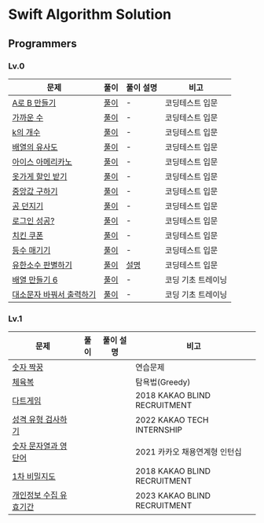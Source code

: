 # Swift Algorithm Solution

## Programmers
### Lv.0
| **문제** | **풀이** | **풀이 설명** | **비고** |
|---------|--------|-----------|--------|
|[A로 B 만들기](https://school.programmers.co.kr/learn/courses/30/lessons/120886)|[풀이](https://github.com/OpenBible3438/Algorithm-Solution/tree/main/Swift_Programmers/Swift_Programmers/Lv_0/A%EB%A1%9C%20B%20%EB%A7%8C%EB%93%A4%EA%B8%B0)|-|코딩테스트 입문|
|[가까운 수](https://school.programmers.co.kr/learn/courses/30/lessons/120890)|[풀이](https://github.com/OpenBible3438/Algorithm-Solution/tree/main/Swift_Programmers/Swift_Programmers/Lv_0/%EA%B0%80%EA%B9%8C%EC%9A%B4%20%EC%88%98)|-|코딩테스트 입문|
|[k의 개수](https://school.programmers.co.kr/learn/courses/30/lessons/120887)|[풀이](https://github.com/OpenBible3438/Algorithm-Solution/tree/main/Swift_Programmers/Swift_Programmers/Lv_0/k%EC%9D%98%20%EA%B0%9C%EC%88%98)|-|코딩테스트 입문|
|[배열의 유사도](https://school.programmers.co.kr/learn/courses/30/lessons/120903)|[풀이](https://github.com/OpenBible3438/Algorithm-Solution/tree/main/Swift_Programmers/Swift_Programmers/Lv_0/%EB%B0%B0%EC%97%B4%EC%9D%98%20%EC%9C%A0%EC%82%AC%EB%8F%84)|-|코딩테스트 입문|
|[아이스 아메리카노](https://school.programmers.co.kr/learn/courses/30/lessons/120819)|[풀이](https://github.com/OpenBible3438/Algorithm-Solution/tree/main/Swift_Programmers/Swift_Programmers/Lv_0/%EC%95%84%EC%9D%B4%EC%8A%A4%20%EC%95%84%EB%A9%94%EB%A6%AC%EC%B9%B4%EB%85%B8)|-|코딩테스트 입문|
|[옷가게 할인 받기](https://school.programmers.co.kr/learn/courses/30/lessons/120818)|[풀이](https://github.com/OpenBible3438/Algorithm-Solution/tree/main/Swift_Programmers/Swift_Programmers/Lv_0/%EC%98%B7%EA%B0%80%EA%B2%8C%20%ED%95%A0%EC%9D%B8%20%EB%B0%9B%EA%B8%B0)|-|코딩테스트 입문|
|[중앙값 구하기](https://school.programmers.co.kr/learn/courses/30/lessons/120811)|[풀이](https://github.com/OpenBible3438/Algorithm-Solution/tree/main/Swift_Programmers/Swift_Programmers/Lv_0/%EC%A4%91%EC%95%99%EA%B0%92%20%EA%B5%AC%ED%95%98%EA%B8%B0)|-|코딩테스트 입문|
|[공 던지기](https://school.programmers.co.kr/learn/courses/30/lessons/120843)|[풀이](https://github.com/OpenBible3438/Algorithm-Solution/tree/main/Swift_Programmers/Swift_Programmers/Lv_0/%EA%B3%B5%20%EB%8D%98%EC%A7%80%EA%B8%B0)|-|코딩테스트 입문|
|[로그인 성공?](https://school.programmers.co.kr/learn/courses/30/lessons/120883)|[풀이](https://github.com/OpenBible3438/Algorithm-Solution/tree/main/Swift_Programmers/Swift_Programmers/Lv_0/%EB%A1%9C%EA%B7%B8%EC%9D%B8%20%EC%84%B1%EA%B3%B5%3F)|-|코딩테스트 입문|
|[치킨 쿠폰](https://school.programmers.co.kr/learn/courses/30/lessons/120884)|[풀이](https://github.com/OpenBible3438/Algorithm-Solution/tree/main/Swift_Programmers/Swift_Programmers/Lv_0/%EC%B9%98%ED%82%A8%20%EC%BF%A0%ED%8F%B0)|-|코딩테스트 입문|
|[등수 매기기](https://school.programmers.co.kr/learn/courses/30/lessons/120882)|[풀이](https://github.com/OpenBible3438/Algorithm-Solution/tree/main/Swift_Programmers/Swift_Programmers/Lv_0/%EB%93%B1%EC%88%98%20%EB%A7%A4%EA%B8%B0%EA%B8%B0)|-|코딩테스트 입문|
|[유한소수 판별하기](https://school.programmers.co.kr/learn/courses/30/lessons/120878)|[풀이](https://github.com/OpenBible3438/Algorithm-Solution/tree/main/Swift_Programmers/Swift_Programmers/Lv_0/%EC%9C%A0%ED%95%9C%EC%86%8C%EC%88%98%20%ED%8C%90%EB%B3%84%ED%95%98%EA%B8%B0)|[설명](https://im-babycoder.tistory.com/68)|코딩테스트 입문|
|[배열 만들기 6](https://school.programmers.co.kr/learn/courses/30/lessons/181859)|[풀이](https://github.com/OpenBible3438/Algorithm-Solution/tree/main/Swift_Programmers/Swift_Programmers/Lv_0/%EB%B0%B0%EC%97%B4%20%EB%A7%8C%EB%93%A4%EA%B8%B0%206)|-|코딩 기초 트레이닝|
|[대소문자 바꿔서 출력하기](https://school.programmers.co.kr/learn/courses/30/lessons/181949)|[풀이]()|-|코딩 기초 트레이닝|



### Lv.1
| **문제**                                                                           | **풀이** | **풀이 설명** | **비고**                       |
|----------------------------------------------------------------------------------|--------|-----------|------------------------------|
| [숫자 짝꿍](https://school.programmers.co.kr/learn/courses/30/lessons/131128)        |        |           | 연습문제                         |
| [체육복](https://school.programmers.co.kr/learn/courses/30/lessons/42862)           |        |           | 탐욕법(Greedy)                  |
| [다트게임](https://school.programmers.co.kr/learn/courses/30/lessons/17682)          |        |           | 2018 KAKAO BLIND RECRUITMENT |
| [성격 유형 검사하기](https://school.programmers.co.kr/learn/courses/30/lessons/118666)   |        |           | 2022 KAKAO TECH INTERNSHIP   |
| [숫자 문자열과 영단어](https://school.programmers.co.kr/learn/courses/30/lessons/81301)   |        |           | 2021 카카오 채용연계형 인턴십           |
| [1차 비밀지도](https://school.programmers.co.kr/learn/courses/30/lessons/17681)       |        |           | 2018 KAKAO BLIND RECRUITMENT |
| [개인정보 수집 유효기간](https://school.programmers.co.kr/learn/courses/30/lessons/150370) |        |           | 2023 KAKAO BLIND RECRUITMENT |
